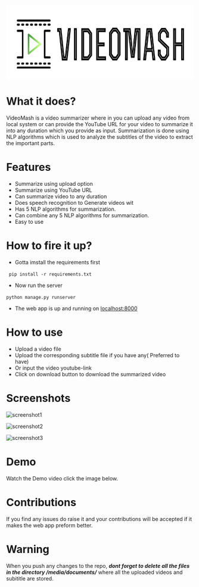 <img src="static/videoSummarizer/logo/readme-icon.png" width = "650" height= "200">
<br>

# What it does?

VideoMash is a video summarizer where in you can upload any video from local system or can provide the YouTube URL for your video to summarize it into any duration which you provide as input. Summarization is done using NLP algorithms which is used to analyze the subtitles of the video to extract the important parts. 

# Features
- Summarize using upload option
- Summarize using YouTube URL
- Can summarize video to any duration 
- Does speech recognition to Generate videos wit
- Has 5 NLP algorithms for summarization.
- Can combine any 5 NLP algorithms for summarization.
- Easy to use

# How to fire it up? 

- Gotta imstall the requirements first

``` pip install -r requirements.txt```

- Now run the server

```python manage.py runserver```

- The web app is up and running on [localhost:8000](https://localhost:8000/)

# How to use 
- Upload a video file
- Upload the corresponding subtitle file if you have any( Preferred to have)
- Or input the video youtube-link
- Click on download button to download the summarized video

# Screenshots

![screenshot1](screenshots/1.png)

![screenshot2](screenshots/2.png)

![screenshot3](screenshots/3.png)

# Demo 

Watch the Demo video click the image below.

# Contributions
If you find any issues do raise it and your contributions will be accepted if it makes the web app preform better. 

# Warning
 When you push any changes to the repo, ***dont forget to delete all the files in the directory /media/documents/*** where all the uploaded videos and subititle are stored.


